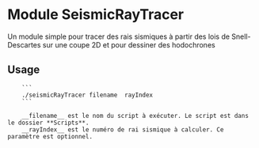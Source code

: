 Module SeismicRayTracer
===========================

Un module simple pour tracer des rais sismiques à partir des lois de Snell-Descartes
sur une coupe 2D et pour dessiner des hodochrones

Usage
-------

        ```
        ./seismicRayTracer filename  rayIndex
        ```

        __filename__ est le nom du script à exécuter. Le script est dans le dossier **Scripts**.
        __rayIndex__ est le numéro de rai sismique à calculer. Ce paramètre est optionnel.
